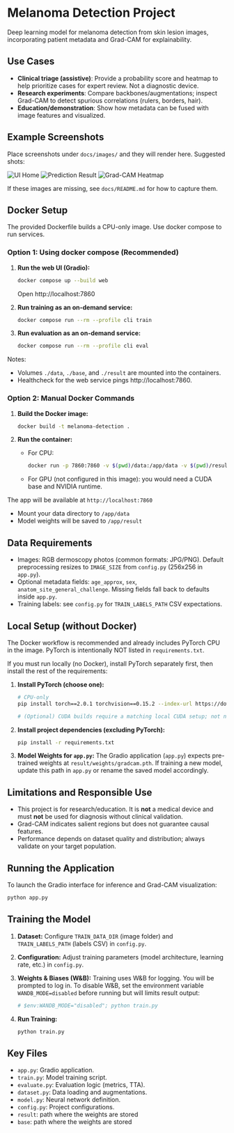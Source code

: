 # Melanoma Detection Project

Deep learning model for melanoma detection from skin lesion images, incorporating patient metadata and Grad-CAM for explainability.

## Use Cases

- **Clinical triage (assistive)**: Provide a probability score and heatmap to help prioritize cases for expert review. Not a diagnostic device.
- **Research experiments**: Compare backbones/augmentations; inspect Grad-CAM to detect spurious correlations (rulers, borders, hair).
- **Education/demonstration**: Show how metadata can be fused with image features and visualized.

## Example Screenshots

Place screenshots under `docs/images/` and they will render here. Suggested shots:

![UI Home](docs/images/ui-home.png)
![Prediction Result](docs/images/prediction.png)
![Grad-CAM Heatmap](docs/images/gradcam.png)

If these images are missing, see `docs/README.md` for how to capture them.

## Docker Setup

The provided Dockerfile builds a CPU-only image. Use docker compose to run services.

### Option 1: Using docker compose (Recommended)

1. **Run the web UI (Gradio):**
   ```bash
   docker compose up --build web
   ```
   Open http://localhost:7860

2. **Run training as an on-demand service:**
   ```bash
   docker compose run --rm --profile cli train
   ```

3. **Run evaluation as an on-demand service:**
   ```bash
   docker compose run --rm --profile cli eval
   ```

Notes:
- Volumes `./data`, `./base`, and `./result` are mounted into the containers.
- Healthcheck for the web service pings http://localhost:7860.

### Option 2: Manual Docker Commands

1. **Build the Docker image:**
   ```bash
   docker build -t melanoma-detection .
   ```

2. **Run the container:**
   - For CPU:
     ```bash
     docker run -p 7860:7860 -v $(pwd)/data:/app/data -v $(pwd)/result:/app/result melanoma-detection
     ```
   - For GPU (not configured in this image): you would need a CUDA base and NVIDIA runtime.

The app will be available at `http://localhost:7860`
- Mount your data directory to `/app/data`
- Model weights will be saved to `/app/result`

## Data Requirements

- Images: RGB dermoscopy photos (common formats: JPG/PNG). Default preprocessing resizes to `IMAGE_SIZE` from `config.py` (256x256 in `app.py`).
- Optional metadata fields: `age_approx`, `sex`, `anatom_site_general_challenge`. Missing fields fall back to defaults inside `app.py`.
- Training labels: see `config.py` for `TRAIN_LABELS_PATH` CSV expectations.

## Local Setup (without Docker)

The Docker workflow is recommended and already includes PyTorch CPU in the image. PyTorch is intentionally NOT listed in `requirements.txt`.

If you must run locally (no Docker), install PyTorch separately first, then install the rest of the requirements:

1.  **Install PyTorch (choose one):**
    ```bash
    # CPU-only
    pip install torch==2.0.1 torchvision==0.15.2 --index-url https://download.pytorch.org/whl/cpu

    # (Optional) CUDA builds require a matching local CUDA setup; not needed for the provided Docker image
    ```

2.  **Install project dependencies (excluding PyTorch):**
    ```bash
    pip install -r requirements.txt
    ```

2.  **Model Weights for `app.py`:**
    The Gradio application (`app.py`) expects pre-trained weights at `result/weights/gradcam.pth`. If training a new model, update this path in `app.py` or rename the saved model accordingly.

## Limitations and Responsible Use

- This project is for research/education. It is **not** a medical device and must **not** be used for diagnosis without clinical validation.
- Grad-CAM indicates salient regions but does not guarantee causal features.
- Performance depends on dataset quality and distribution; always validate on your target population.

## Running the Application

To launch the Gradio interface for inference and Grad-CAM visualization:
```bash
python app.py
```

## Training the Model

1.  **Dataset:**
    Configure `TRAIN_DATA_DIR` (image folder) and `TRAIN_LABELS_PATH` (labels CSV) in `config.py`.

2.  **Configuration:**
    Adjust training parameters (model architecture, learning rate, etc.) in `config.py`.

3.  **Weights & Biases (W&B):**
    Training uses W&B for logging. You will be prompted to log in.
    To disable W&B, set the environment variable `WANDB_MODE=disabled` before running but will limits result output:
    ```bash
    # $env:WANDB_MODE="disabled"; python train.py
    ```

4.  **Run Training:**
    ```bash
    python train.py
    ```

## Key Files

*   `app.py`: Gradio application.
*   `train.py`: Model training script.
*   `evaluate.py`: Evaluation logic (metrics, TTA).
*   `dataset.py`: Data loading and augmentations.
*   `model.py`: Neural network definition.
*   `config.py`: Project configurations.
*   `result`: path where the weights are stored
*   `base`: path where the weights are stored





#